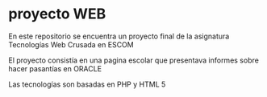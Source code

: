 # proyecto WEB

En este repositorio se encuentra un proyecto final de la asignatura Tecnologías Web Crusada en ESCOM

El proyecto consistía en una pagina escolar que presentava informes sobre hacer pasantías en ORACLE

Las tecnologías son basadas en PHP y HTML 5
